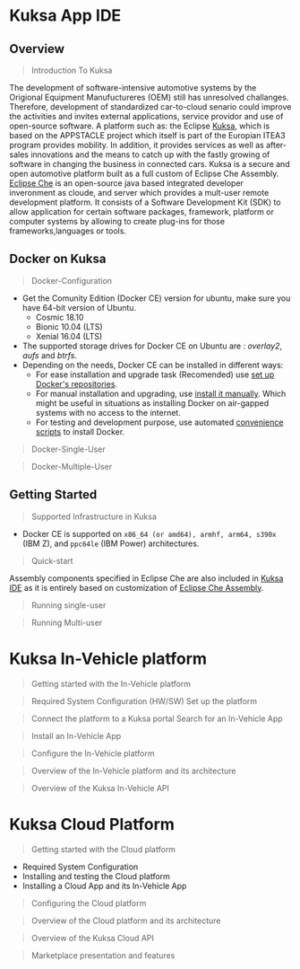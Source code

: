 # Kuksa App IDE
## Overview
> Introduction To Kuksa

The development of software-intensive automotive systems by the Origional Equipment Manufuctureres (OEM) still has unresolved challanges. Therefore, development of standardized car-to-cloud senario could improve the activities and invites external applications, service providor and use of open-source software. A platform such as: the Eclipse [Kuksa](https://www.eclipse.org/kuksa/), which is based on the APPSTACLE project which itself is part of the Europian ITEA3 program provides mobility. In addition, it provides services as well as after-sales innovations and the means to catch up with the fastly growing of software in changing the business in connected cars. Kuksa is a secure and open automotive platform built as a full custom of Eclipse Che Assembly. [Eclipse Che](https://en.wikipedia.org/wiki/Eclipse_Che) is an open-source java based integrated developer inveronment as cloude, and server which provides a mult-user remote development platform. It consists of a Software Development Kit (SDK) to allow application for certain software packages, framework, platform or computer systems by allowing to create plug-ins for those frameworks,languages or tools.
## Docker on Kuksa
> Docker-Configuration
* Get the Comunity Edition (Docker CE) version for ubuntu, make sure you have 64-bit version of Ubuntu.
    * Cosmic 18.10
    * Bionic 10.04 (LTS)
    * Xenial 16.04 (LTS)
* The supported storage drives for Docker CE on Ubuntu are : *overlay2*, *aufs* and *btrfs*.
* Depending on the needs, Docker CE can be installed in different ways: 
    * For ease installation and upgrade task (Recomended) use [set up Docker's repositories](https://docs.docker.com/install/linux/docker-ce/ubuntu/#install-from-a-package).
    * For manual installation and upgrading, use [install it manually](https://docs.docker.com/install/linux/docker-ce/ubuntu/#install-from-a-package). Which might be useful in situations as installing Docker on air-gapped systems with no access to the internet.
    * For testing and development purpose, use automated [convenience scripts](https://docs.docker.com/install/linux/docker-ce/ubuntu/#install-using-the-convenience-script) to install Docker.
> Docker-Single-User

> Docker-Multiple-User

## Getting Started

> Supported Infrastructure in Kuksa
* Docker CE is supported on ```x86_64 (or amd64), armhf, arm64, s390x``` (IBM Z), and ```ppc64le``` (IBM Power) architectures.
> Quick-start

Assembly components specified in Eclipse Che are also included in [Kuksa IDE](https://gitlab-pages.idial.institute/pedro.cuadrachamorro/kuksa-ide/quick/index.html#build-the-assembly) as it is entirely based on customization of [Eclipse Che Assembly](https://www.eclipse.org/che/docs/che-6/assemblies.html). 
> Running single-user

> Running Multi-user

# Kuksa In-Vehicle platform
> Getting started with the In-Vehicle platform

> Required System Configuration (HW/SW)
> Set up the platform
            
> Connect the platform to a Kuksa portal
> Search for an In-Vehicle App

> Install an In-Vehicle App
        
> Configure the In-Vehicle platform

> Overview of the In-Vehicle platform and its architecture

> Overview of the Kuksa In-Vehicle API
# Kuksa Cloud Platform

> Getting started with the Cloud platform

* Required System Configuration
* Installing and testing the Cloud platform
* Installing a Cloud App and its In-Vehicle App
        
> Configuring the Cloud platform

>Overview of the Cloud platform and its architecture

> Overview of the Kuksa Cloud API

> Marketplace presentation and features